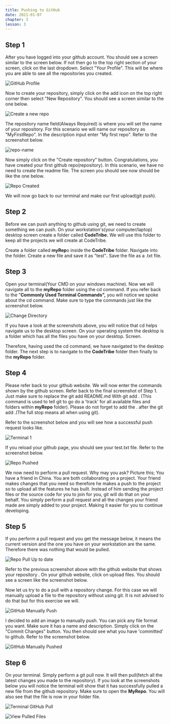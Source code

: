 ```yaml
---
title: Pushing to GitHub
date: 2021-01-07
chapter: 3
lesson: 3
---
```


## Step 1

After you have logged into your github account. You should see a screen similar to the screen below. If not then go to the top right section of your screen, click on the last dropdown. Select "Your Profile". This will be where you are able to see all the repositories you created.

![GitHub Profile](images\github-profile.png)

Now to create your repository, simply click on the add icon on the top right corner then select "New Repository". You should see a screen similar to the one below.

![Create a new repo](images\github-create-new-repo.png)

The repository name field(Always Required) is where you will set the name of your repository. For this scenario we will name our repository as "MyFirstRepo". In the description input enter "My first repo". Refer to the screenshot below.

![repo-name](images\repo-name.png)

Now simply click on the "Create repository" button. Congratulations, you have created your first github repo(repository). In this scenario, we have no need to create the readme file. The screen you should see now should be like the one below.

![Repo Created](images\repo-created.png)

We will now go back to our terminal and make our first upload(git push).

## Step 2

Before we can push anything to github using git, we need to create something we can push. On your workstation's(your computer/laptop) desktop screen create a folder called **CodeTribe.** We will use this folder to keep all the projects we will create at CodeTribe.

Create a folder called **myRep**o inside the **CodeTribe** folder. Navigate into the folder. Create a new file and save it as "test"**.** Save the file as a .txt file.

## Step 3

Open your terminal(Your CMD on your windows machine). Now we will navigate all to the **myRepo** folder using the cd command. If you refer back to the "**Commonly Used Terminal Commands",** you will notice we spoke about the cd command. Make sure to type the commands just like the screenshot below.

![Change Directory](images\terminal-change-directory.png)

If you have a look at the screenshots above, you will notice that cd helps navigate us to the desktop screen. On your operating system the desktop is a folder which has all the files you have on your desktop. Screen. 

Therefore, having used the cd command, we have navigated to the desktop folder. The next step is to navigate to the **CodeTribe** folder then finally to the **myRepo** folder.

## Step 4

Please refer back to your github website. We will now enter the commands shown by the github screen. Refer back to the final screenshot of Step 1. Just make sure to replace the git add README.md With git add . (This command is used to tell git to go do a 'track' for all available files and folders within **myRepo** folder). Please do not forget to add the . after the git add .(The full stop means all when using git).

Refer to the screenshot below and you will see how a successful push request looks like.

![Terminal 1](images\terminal-1.png)

If you reload your github page, you should see your test.txt file. Refer to the screenshot below.

![Repo Pushed](images\repo-pushed.png)

We now need to perform a pull request. Why may you ask? Picture this; You have a friend in China. You are both collaborating on a project. Your friend makes changes that you need so therefore he makes a push to the project so to upload all the features he has built. Instead of him sending the project files or the source code for you to join for you, git will do that on your behalf. You simply perform a pull request and all the changes your friend made are simply added to your project. Making it easier for you to continue developing.

## Step 5

If you perform a pull request and you get the message below, it means the current version and the one you have on your workstation are the same. Therefore there was nothing that would be pulled.

![Repo Pull Up to date](images\terminal-pull-up-to-date.png)

Refer to the previous screenshot above with the github website that shows your repository . On your github website, click on upload files. You should see a screen like the screenshot below.

Now let us try to do a pull with a repository change. For this case we will manually upload a file to the repository without using git. It is not advised to do that but for this exercise we will.

![GitHub Manually Push](images\github-manually-push.png)

I decided to add an image to manually push. You can pick any file format you want. Make sure it has a name and description. Simply click on the "Commit Changes" button. You then should see what you have 'committed' to github. Refer to the screenshot below.

![GitHub Manually Pushed](images\github-manually-pushed.png)

## Step 6

On your terminal. Simply perform a git pull now. It will then pull(fetch all the latest changes you made to the repository). If you look at the screenshots below you will notice the terminal will show that it has successfully pulled a new file from the github repository. Make sure to open the **MyRepo**. You will also see that the file is now in your folder file.

![Terminal GitHub Pull](images\terminal-pull.png)

![View Pulled Files](images\view-pulled-files.png)

